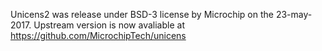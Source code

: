 Unicens2 was release under BSD-3 license by Microchip on the 23-may-2017. Upstream version is now avaliable at https://github.com/MicrochipTech/unicens